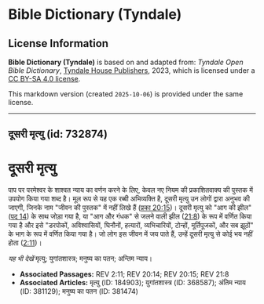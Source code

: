 # Bible Dictionary (Tyndale)

## License Information

**Bible Dictionary (Tyndale)** is based on and adapted from: _Tyndale Open Bible Dictionary_, [Tyndale House Publishers](https://tyndaleopenresources.com/), 2023, which is licensed under a [CC BY-SA 4.0 license](https://creativecommons.org/licenses/by-sa/4.0/legalcode.en).

This markdown version (created `2025-10-06`) is provided under the same license.



--------------------------------

## दूसरी मृत्यु (id: 732874)

दूसरी मृत्यु
============

पाप पर परमेश्वर के शाश्वत न्याय का वर्णन करने के लिए, केवल नए नियम की प्रकाशितवाक्य की पुस्तक में उपयोग किया गया शब्द है। मूल रूप से यह एक रब्बी अभिव्यक्ति है, दूसरी मृत्यु उन लोगों द्वारा अनुभव की जाएगी, जिनके नाम "जीवन की पुस्तक" में नहीं लिखे हैं ([प्रका 20:15](https://ref.ly/Rev20:15))। दूसरी मृत्यु को "आग की झील" ([पद 14](https://ref.ly/Rev20:14)) के साथ जोड़ा गया है, या "आग और गंधक" से जलने वाली झील ([21:8](https://ref.ly/Rev21:8)) के रूप में वर्णित किया गया है और इसे "डरपोकों, अविश्वासियों, घिनौनों, हत्यारों, व्यभिचारियों, टोन्हों, मूर्तिपूजकों, और सब झूठों" के भाग के रूप में वर्णित किया गया है। जो लोग इस जीवन में जय पाते हैं, उन्हें दूसरी मृत्यु से कोई भय नहीं होता ([2:11](https://ref.ly/Rev2:11))। 

*यह भी देखें* मृत्यु; युगांतशास्त्र; मनुष्य का पतन; अन्तिम न्याय।

* **Associated Passages:** REV 2:11; REV 20:14; REV 20:15; REV 21:8
* **Associated Articles:** मृत्यु (ID: 184903); युगांतशास्त्र (ID: 368587); अंतिम न्याय  (ID: 381129); मनुष्य का पतन (ID: 381474)

